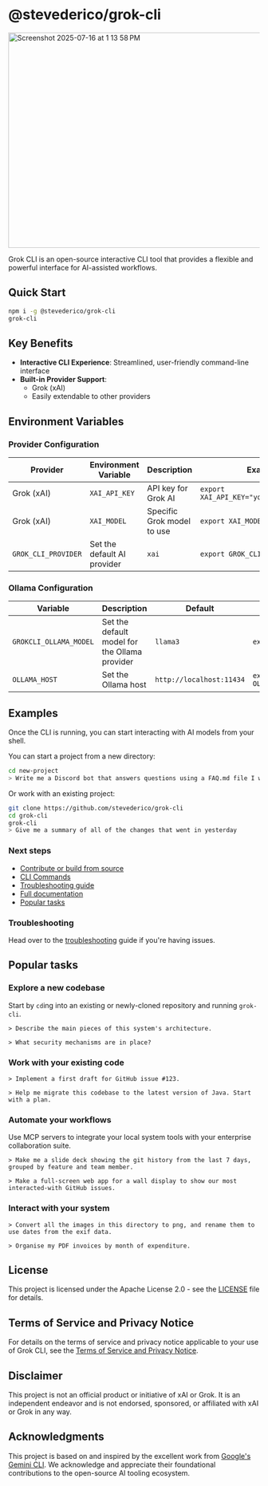 # @stevederico/grok-cli

<img width="719" height="432" alt="Screenshot 2025-07-16 at 1 13 58 PM" src="https://github.com/user-attachments/assets/cd174977-c5cc-4f00-8dbd-3dde6697b7d8" />




Grok CLI is an open-source interactive CLI tool that provides a flexible and powerful interface for AI-assisted workflows.

## Quick Start

```bash
npm i -g @stevederico/grok-cli
grok-cli
```

## Key Benefits

- **Interactive CLI Experience**: Streamlined, user-friendly command-line interface
- **Built-in Provider Support**: 
  - Grok (xAI)
  - Easily extendable to other providers

## Environment Variables

### Provider Configuration

| Provider | Environment Variable | Description | Example |
|----------|---------------------|-------------|---------|
| Grok (xAI) | `XAI_API_KEY` | API key for Grok AI | `export XAI_API_KEY="your_grok_api_key"` |
| Grok (xAI) | `XAI_MODEL` | Specific Grok model to use | `export XAI_MODEL="grok-4-0709"` |
| `GROK_CLI_PROVIDER` | Set the default AI provider | `xai` | `export GROK_CLI_PROVIDER="xai"` |

### Ollama Configuration

| Variable | Description | Default | Example |
|----------|-------------|---------|---------|
| `GROKCLI_OLLAMA_MODEL` | Set the default model for the Ollama provider | `llama3` | `export GROKCLI_OLLAMA_MODEL="llama3"` |
| `OLLAMA_HOST` | Set the Ollama host | `http://localhost:11434` | `export OLLAMA_HOST="http://localhost:11434"` |

## Examples

Once the CLI is running, you can start interacting with AI models from your shell.

You can start a project from a new directory:

```sh
cd new-project
> Write me a Discord bot that answers questions using a FAQ.md file I will provide
```

Or work with an existing project:

```sh
git clone https://github.com/stevederico/grok-cli
cd grok-cli
grok-cli
> Give me a summary of all of the changes that went in yesterday
```

### Next steps

- [Contribute or build from source](./CONTRIBUTING.md)
- [CLI Commands](./docs/cli/commands.md)
- [Troubleshooting guide](./docs/troubleshooting.md)
- [Full documentation](./docs/index.md)
- [Popular tasks](#popular-tasks)

### Troubleshooting

Head over to the [troubleshooting](docs/troubleshooting.md) guide if you're
having issues.

## Popular tasks

### Explore a new codebase

Start by `cd`ing into an existing or newly-cloned repository and running `grok-cli`.

```text
> Describe the main pieces of this system's architecture.
```

```text
> What security mechanisms are in place?
```

### Work with your existing code

```text
> Implement a first draft for GitHub issue #123.
```

```text
> Help me migrate this codebase to the latest version of Java. Start with a plan.
```

### Automate your workflows

Use MCP servers to integrate your local system tools with your enterprise collaboration suite.

```text
> Make me a slide deck showing the git history from the last 7 days, grouped by feature and team member.
```

```text
> Make a full-screen web app for a wall display to show our most interacted-with GitHub issues.
```

### Interact with your system

```text
> Convert all the images in this directory to png, and rename them to use dates from the exif data.
```

```text
> Organise my PDF invoices by month of expenditure.
```

## License

This project is licensed under the Apache License 2.0 - see the [LICENSE](LICENSE) file for details.

## Terms of Service and Privacy Notice

For details on the terms of service and privacy notice applicable to your use of Grok CLI, see the [Terms of Service and Privacy Notice](./docs/tos-privacy.md).

## Disclaimer

This project is not an official product or initiative of xAI or Grok. It is an independent endeavor and is not endorsed, sponsored, or affiliated with xAI or Grok in any way.

## Acknowledgments

This project is based on and inspired by the excellent work from [Google's Gemini CLI](https://github.com/google-gemini/gemini-cli). We acknowledge and appreciate their foundational contributions to the open-source AI tooling ecosystem.
